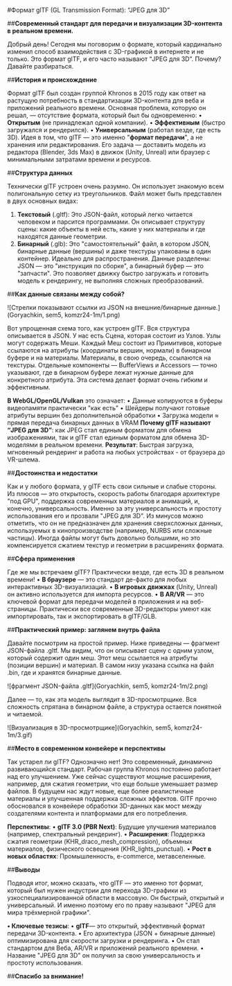 #Формат glTF (GL Transmission Format): “JPEG для 3D”

##**Современный стандарт для передачи и визуализации 3D-контента в реальном времени.**

Добрый день! Сегодня мы поговорим о формате, который кардинально изменил способ взаимодействия с 3D-графикой в интернете и не только. Это формат glTF, и его часто называют “JPEG для 3D”. Почему? Давайте разбираться.

##**История и происхождение**

Формат glTF был создан группой Khronos в 2015 году как ответ на растущую потребность в стандартизации 3D-контента для веба и приложений реального времени. Основная проблема, которую он решал, — отсутствие формата, который был бы одновременно:
•	**Открытым** (не принадлежал одной компании).
•	**Эффективным** (быстро загружался и рендерился).
•	**Универсальным** (работал везде, где есть 3D).
Идея в том, что glTF — это именно "**формат передачи**", а не хранения или редактирования. Его задача — доставить модель из редактора (Blender, 3ds Max) в движок (Unity, Unreal) или браузер с минимальными затратами времени и ресурсов.

##**Структура данных**

Технически glTF устроен очень разумно. Он использует знакомую всем полигональную сетку из треугольников. Файл может быть представлен в двух основных видах:
1.	**Текстовый** (.gltf): Это JSON-файл, который легко читается человеком и парсится программами. Он описывает структуру сцены: какие объекты в ней есть, какие у них материалы и где находятся данные геометрии.
2.	**Бинарный** (.glb): Это "самостоятельный" файл, в котором JSON, бинарные данные (вершины) и даже текстуры упакованы в один контейнер. Идеально для распространения.
Данные разделены: JSON — это "инструкция по сборке", а бинарный буфер — это "запчасти". Это позволяет движку быстро загружать и готовить модель к рендерингу, не выполняя сложных преобразований.

##**Как данные связаны между собой?**

![Стрелки показывают ссылки из JSON на внешние/бинарные данные.](Goryachkin, sem5, komzr24-1m/1.png)

Вот упрощенная схема того, как устроен glTF. Вся структура описывается в JSON. У нас есть Сцена, которая состоит из Узлов. Узлы могут содержать Меши. Каждый Меш состоит из Примитивов, которые ссылаются на атрибуты (координаты вершин, нормали) в бинарном буфере и на материалы. Материалы, в свою очередь, ссылаются на текстуры. Отдельные компоненты — BufferViews и Accessors — точно указывают, где в бинарном буфере лежат нужные данные для конкретного атрибута. Эта система делает формат очень гибким и эффективным.

**В WebGL/OpenGL/Vulkan** это означает:
•	Данные копируются в буферы видеопамяти практически "как есть"
•	Шейдеры получают готовые атрибуты вершин без дополнительной обработки
•	Загрузка модели ≈ прямая передача бинарных данных в VRAM
**Почему glTF называют “JPEG для 3D”**: как JPEG стал единым форматом для обмена изображениями, так и glTF стал единым форматом для обмена 3D-моделями в реальном времени.
**Результат**: Быстрая загрузка, мгновенный рендеринг и работа на любых устройствах - от браузера до VR-шлема.

##**Достоинства и недостатки**

Как и у любого формата, у glTF есть свои сильные и слабые стороны. Из плюсов — это открытость, скорость работы благодаря архитектуре "под GPU", поддержка современных материалов и анимаций, и, конечно, универсальность. Именно за эту универсальность и простоту использования его и прозвали "JPEG для 3D".
Из минусов можно отметить, что он не предназначен для хранения сверхсложных данных, используемых в кинопроизводстве (например, NURBS или сложные частицы). Иногда файлы могут быть довольно большими, но это компенсируется сжатием текстур и геометрии в расширениях формата.

##**Сфера применения**

Где же мы встречаем glTF? Практически везде, где есть 3D в реальном времени!
•	**В браузере** — это стандарт де-факто для любых интерактивных 3D-визуализаций.
•	**В игровых движках** (Unity, Unreal) он активно используется для импорта ресурсов.
•	**В AR/VR** — это ключевой формат для передачи моделей в приложения и на веб-страницы.
Практически все современные 3D-редакторы умеют как импортировать, так и экспортировать в glTF/GLB.

##**Практический пример: заглянем внутрь файла**

Давайте посмотрим на простой пример. Ниже приведены — фрагмент JSON-файла .gltf. Мы видим, что он описывает сцену с одним узлом, который содержит один меш. Этот меш ссылается на атрибуты (позиции вершин) и материал. В самом низу указана ссылка на файл .bin, где и хранятся бинарные данные.

![фрагмент JSON-файла .gltf](Goryachkin, sem5, komzr24-1m/2.png)

Далее — то, как эта модель выглядит в 3D-просмотрщике. Вся сложность спрятана в бинарном файле, а структура остается понятной и читаемой.

![Визуализация в 3D-просмотрщике](Goryachkin, sem5, komzr24-1m/3.gif)

##**Место в современном конвейере и перспективы**

Так устарел ли glTF? Однозначно нет! Это современный, динамично развивающийся стандарт. Рабочая группа Khronos постоянно работает над его улучшением. Уже сейчас существуют мощные расширения, например, для сжатия геометрии, что еще больше уменьшает размер файлов. В будущем нас ждут новые, еще более реалистичные материалы и улучшенная поддержка сложных эффектов. GlTF прочно обосновался в конвейере обработки 3D-данных как мост между создателями контента и платформами для его потребления.

**Перспективы**:
•	**glTF 3.0 (PBR Next)**: Будущие улучшения материалов (например, спектральный рендеринг).
•	**Расширения**: Поддержка сжатия геометрии (KHR_draco_mesh_compression), объемных материалов, физического освещения (KHR_lights_punctual).
•	**Рост в новых областях**: Промышленность, e-commerce, метавселенные.

##**Выводы**

Подводя итог, можно сказать, что glTF — это именно тот формат, который был нужен индустрии для перехода 3D-графики из узкоспециализированной области в массовую. Он быстрый, открытый и универсальный. И именно поэтому его по праву называют "JPEG для мира трёхмерной графики". 

**•	Ключевые тезисы**:
•	**glTF**— это открытый, эффективный формат передачи 3D-контента.
•	Его архитектура (JSON + бинарные данные) оптимизирована для скорости загрузки и рендеринга.
•	Он стал стандартом для Веба, AR/VR и приложений реального времени.
•	Название "JPEG для 3D" он получил за свою универсальность и простоту использования.

##**Спасибо за внимание!**

